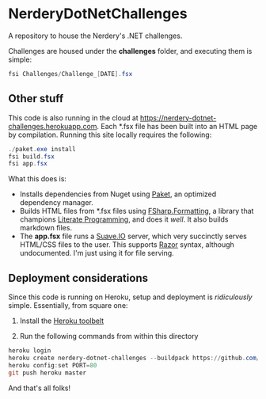 # NerderyDotNetChallenges

A repository to house the Nerdery's .NET challenges.

Challenges are housed under the **challenges** folder, and executing them is simple:

```PowerShell
fsi Challenges/Challenge_[DATE].fsx
```

## Other stuff

This code is also running in the cloud at https://nerdery-dotnet-challenges.herokuapp.com.  Each \*.fsx file has been built into an HTML page by compilation.  Running this site locally requires the following:

```Powershell
./paket.exe install
fsi build.fsx
fsi app.fsx
```

What this does is:
 - Installs dependencies from Nuget using [Paket](http://fsprojects.github.io/Paket/), an optimized dependency manager.
 - Builds HTML files from \*.fsx files using [FSharp.Formatting](http://tpetricek.github.io/FSharp.Formatting/), a library that champions [Literate Programming](http://en.wikipedia.org/wiki/Literate_programming), and does it *well*.  It also builds markdown files.
 - The **app.fsx** file runs a [Suave.IO](http://suave.io/) server, which very succinctly serves HTML/CSS files to the user.  This supports [Razor](https://github.com/SuaveIO/suave/blob/f5a0c5cdd9c1b29353e778b3e6bb3c049f9ba96b/src/Suave.Razor/Library.fs) syntax, although undocumented.  I'm just using it for file serving.

## Deployment considerations

Since this code is running on Heroku, setup and deployment is *ridiculously* simple.  Essentially, from square one:

1. Install the [Heroku toolbelt](https://toolbelt.heroku.com/)

2. Run the following commands from within this directory
```Powershell
heroku login
heroku create nerdery-dotnet-challenges --buildpack https://github.com/SuaveIO/mono-script-buildpack.git 
heroku config:set PORT=80
git push heroku master
```

And that's all folks!

